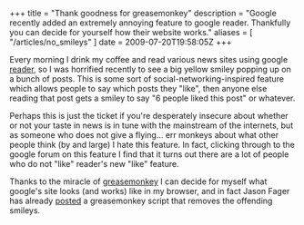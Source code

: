 +++
title = "Thank goodness for greasemonkey"
description = "Google recently added an extremely annoying feature to google reader. Thankfully you can decide for yourself how their website works."
aliases = [ "/articles/no_smileys" ]
date = 2009-07-20T19:58:05Z
+++


Every morning I drink my coffee and read various news sites using
google [reader,][5] so I was horrified recently to see a big yellow
smiley popping up on a bunch of posts. This is some sort of
social-networking-inspired feature which allows people to say which
posts they "like", then anyone else reading that post gets a smiley to
say "6 people liked this post" or whatever.

Perhaps this is just the ticket if you're desperately insecure about
whether or not your taste in news is in tune with the mainstream of the
internets, but as someone who does not give a flying... err monkeys
about what other people think (by and large) I hate this feature. In
fact, clicking through to the google forum on this feature I find that
it turns out there are a lot of people who do not "like" reader's new
"like" feature.

Thanks to the miracle of [greasemonkey][6] I can decide for myself what
google's site looks (and works) like in my browser, and in fact Jason
Fager has already [posted][7] a greasemonkey script that removes the
offending smileys.

[1]: http://www.uncarved.com/articles/no_smileys
[2]: http://www.uncarved.com/
[3]: http://www.uncarved.com/articles/contact
[4]: http://www.uncarved.com/login/
[5]: http://reader.google.com/
[6]: http://www.greasespot.net/
[7]: http://jasonfager.com/?p=569
[8]: http://www.uncarved.com/tags/computers

